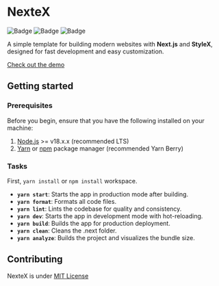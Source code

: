 # NexteX

![Badge](https://img.shields.io/badge/License-MIT-blue)
![Badge](https://img.shields.io/badge/Version-1.0.0-orange)
![Badge](https://img.shields.io/badge/Release-stable-brightgreen)

A simple template for building modern websites with **Next.js** and **StyleX**, designed for fast development and easy customization.

[Check out the demo](https://ruciloss.github.io/nextex)

## Getting started

### Prerequisites

Before you begin, ensure that you have the following installed on your machine:

1. [Node.js](https://nodejs.org/) >= v18.x.x (recommended LTS)
2. [Yarn](https://yarnpkg.com/) or [npm](https://www.npmjs.com/) package manager (recommended Yarn Berry)

### Tasks

First, `yarn install` or `npm install` workspace.

* **`yarn start`**: Starts the app in production mode after building.
* **`yarn format`**: Formats all code files.
* **`yarn lint`**: Lints the codebase for quality and consistency.
* **`yarn dev`**: Starts the app in development mode with hot-reloading.
* **`yarn build`**: Builds the app for production deployment.
* **`yarn clean`**: Cleans the .next folder.
* **`yarn analyze`**: Builds the project and visualizes the bundle size.

## Contributing

NexteX is under [MIT License](./LICENSE)
